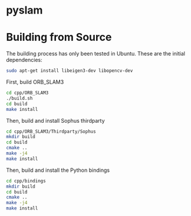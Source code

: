 # pyslam

# Building from Source

The building process has only been tested in Ubuntu. These are the initial dependencies:

```bash
sudo apt-get install libeigen3-dev libopencv-dev
```

First, build ORB_SLAM3
```bash
cd cpp/ORB_SLAM3
./build.sh
cd build
make install
```

Then, build and install Sophus thirdparty
```bash
cd cpp/ORB_SLAM3/Thirdparty/Sophus
mkdir build
cd build
cmake ..
make -j4
make install
```

Then, build and install the Python bindings
```bash
cd cpp/bindings
mkdir build
cd build
cmake ..
make -j4
make install
```

